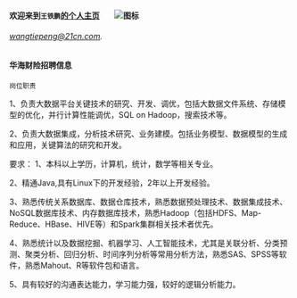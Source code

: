 #### 欢迎来到`王铁鹏`[的个人主页]()        ![图标](https://avatars3.githubusercontent.com/u/8352496?v=3&s=460 "图标")

###### [wangtiepeng@21cn.com](EMAIL). 






#### 华海财险招聘信息 

`岗位职责`

1、负责大数据平台关键技术的研究、开发、调优，包括大数据文件系统、存储模型的优化，并行计算性能调优，SQL on Hadoop，搜索技术等。

2、负责大数据集成，分析技术研究、业务建模。包括业务模型、数据模型的生成和应用，关键算法的研究和开发。

要求：
1、本科以上学历，计算机，统计，数学等相关专业。

2、精通Java,具有Linux下的开发经验，2年以上开发经验。

3、熟悉传统关系数据库、数据仓库技术，熟悉数据预处理技术、数据集成技术、NoSQL数据库技术、内存数据库技术，熟悉Hadoop（包括HDFS、Map-Reduce、HBase、HIVE等）和Spark集群相关技术者优先。

4、熟悉统计以及数据挖掘、机器学习、人工智能技术，尤其是关联分析、分类预测、聚类分析、回归分析、时间序列分析等常用分析方法，熟悉SAS、SPSS等软件，熟悉Mahout、R等软件包和语言。

5、具有较好的沟通表达能力，学习能力强，较好的逻辑分析能力。

